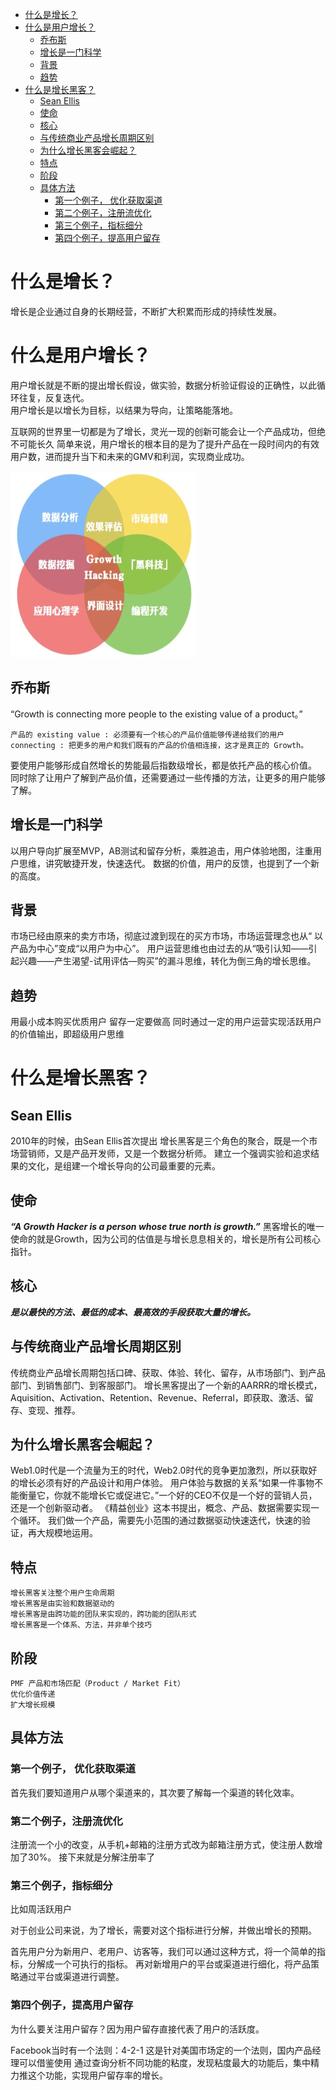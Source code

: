    * [什么是增长？](#什么是增长)
   * [什么是用户增长？](#什么是用户增长)
      * [乔布斯](#乔布斯)
      * [增长是一门科学](#增长是一门科学)
      * [背景](#背景)
      * [趋势](#趋势)
   * [什么是增长黑客？](#什么是增长黑客)
      * [Sean Ellis](#sean-ellis)
      * [使命](#使命)
      * [核心](#核心)
      * [与传统商业产品增长周期区别](#与传统商业产品增长周期区别)
      * [为什么增长黑客会崛起？](#为什么增长黑客会崛起)
      * [特点](#特点)
      * [阶段](#阶段)
      * [具体方法](#具体方法)
         * [第一个例子， 优化获取渠道](#第一个例子-优化获取渠道)
         * [第二个例子，注册流优化](#第二个例子注册流优化)
         * [第三个例子，指标细分](#第三个例子指标细分)
         * [第四个例子，提高用户留存](#第四个例子提高用户留存)

# 什么是增长？
增长是企业通过自身的长期经营，不断扩大积累而形成的持续性发展。

# 什么是用户增长？
用户增长就是不断的提出增长假设，做实验，数据分析验证假设的正确性，以此循环往复，反复迭代。  
用户增长是以增长为目标，以结果为导向，让策略能落地。

互联网的世界里一切都是为了增长，灵光一现的创新可能会让一个产品成功，但绝不可能长久
简单来说，用户增长的根本目的是为了提升产品在一段时间内的有效用户数，进而提升当下和未来的GMV和利润，实现商业成功。

![](_doc/_pic/UserGrowth-Object.png)

##  乔布斯
“Growth is connecting more people to the existing value of a product。”
```text
产品的 existing value : 必须要有一个核心的产品价值能够传递给我们的用户
connecting : 把更多的用户和我们既有的产品的价值相连接，这才是真正的 Growth。
```

要使用户能够形成自然增长的势能最后指数级增长，都是依托产品的核心价值。
同时除了让用户了解到产品价值，还需要通过一些传播的方法，让更多的用户能够了解。

## 增长是一门科学
以用户导向扩展至MVP，AB测试和留存分析，乘胜追击，用户体验地图，注重用户思维，讲究敏捷开发，快速迭代。
数据的价值，用户的反馈，也提到了一个新的高度。

## 背景
市场已经由原来的卖方市场，彻底过渡到现在的买方市场，市场运营理念也从“ 以产品为中心”变成“以用户为中心”。
用户运营思维也由过去的从“吸引认知——引起兴趣——产生渴望-试用评估—购买”的漏斗思维，转化为倒三角的增长思维。

## 趋势
用最小成本购买优质用户
留存一定要做高
同时通过一定的用户运营实现活跃用户的价值输出，即超级用户思维

# 什么是增长黑客？

## Sean Ellis
2010年的时候，由Sean Ellis首次提出
	增长黑客是三个角色的聚合，既是一个市场营销师，又是产品开发师，又是一个数据分析师。
建立一个强调实验和追求结果的文化，是组建一个增长导向的公司最重要的元素。

## 使命
***“A Growth Hacker is a person whose true north is growth.”***
黑客增长的唯一使命的就是Growth，因为公司的估值是与增长息息相关的，增长是所有公司核心指针。

## 核心
***是以最快的方法、最低的成本、最高效的手段获取大量的增长。***

## 与传统商业产品增长周期区别
传统商业产品增长周期包括口碑、获取、体验、转化、留存，从市场部门、到产品部门、到销售部门、到客服部门。
增长黑客提出了一个新的AARRR的增长模式，Aquisition、Activation、Retention、Revenue、Referral，即获取、激活、留存、变现、推荐。

## 为什么增长黑客会崛起？
Web1.0时代是一个流量为王的时代，Web2.0时代的竞争更加激烈，所以获取好的增长必须有好的产品设计和用户体验。
用户体验与数据的关系“如果一件事物不能衡量它，你就不能增长它或促进它。”一个好的CEO不仅是一个好的营销人员，还是一个创新驱动者。
《精益创业》这本书提出，概念、产品、数据需要实现一个循环。
我们做一个产品，需要先小范围的通过数据驱动快速迭代，快速的验证，再大规模地运用。

## 特点
```text
增长黑客关注整个用户生命周期
增长黑客是由实验和数据驱动的
增长黑客是由跨功能的团队来实现的，跨功能的团队形式
增长黑客是一个体系、方法，并非单个技巧
```

## 阶段
```text
PMF 产品和市场匹配（Product / Market Fit）
优化价值传递
扩大增长规模
```

## 具体方法

### 第一个例子， 优化获取渠道

首先我们要知道用户从哪个渠道来的，其次要了解每一个渠道的转化效率。

### 第二个例子，注册流优化

注册流一个小的改变，从手机+邮箱的注册方式改为邮箱注册方式，使注册人数增加了30%。
接下来就是分解注册率了

### 第三个例子，指标细分
比如周活跃用户

对于创业公司来说，为了增长，需要对这个指标进行分解，并做出增长的预期。

首先用户分为新用户、老用户、访客等，我们可以通过这种方式，将一个简单的指标，分解成一个可执行的指标。
再对新增用户的平台或渠道进行细化，将产品策略通过平台或渠道进行调整。

### 第四个例子，提高用户留存

为什么要关注用户留存？因为用户留存直接代表了用户的活跃度。

Facebook当时有一个法则：4-2-1
	这是针对美国市场定的一个法则，国内产品经理可以借鉴使用
	通过查询分析不同功能的粘度，发现粘度最大的功能后，集中精力推这个功能，实现用户留存率的增长。

